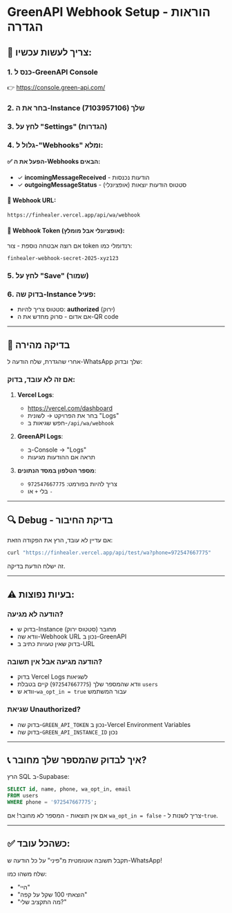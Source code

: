 # GreenAPI Webhook Setup - הוראות הגדרה

## 🔧 צריך לעשות עכשיו:

### 1. כנס ל-GreenAPI Console
👉 https://console.green-api.com/

### 2. בחר את ה-Instance שלך (7103957106)

### 3. לחץ על "Settings" (הגדרות)

### 4. גלול ל-"Webhooks" ומלא:

#### ✅ הפעל את ה-Webhooks הבאים:
- ✓ **incomingMessageReceived** - הודעות נכנסות
- ✓ **outgoingMessageStatus** - סטטוס הודעות יוצאות (אופציונלי)

#### 📝 Webhook URL:
```
https://finhealer.vercel.app/api/wa/webhook
```

#### 🔑 Webhook Token (אופציונלי אבל מומלץ):
אם רוצה אבטחה נוספת - צור token רנדומלי כמו:
```
finhealer-webhook-secret-2025-xyz123
```

### 5. לחץ על "Save" (שמור)

### 6. בדוק שה-Instance פעיל:
- סטטוס צריך להיות: **authorized** (ירוק)
- אם אדום - סרוק מחדש את ה-QR code

---

## 🧪 בדיקה מהירה

אחרי שהגדרת, שלח הודעה ל-WhatsApp שלך ובדוק:

### אם זה לא עובד, בדוק:

1. **Vercel Logs**:
   - https://vercel.com/dashboard
   - בחר את הפרויקט → לשונית "Logs"
   - חפש שגיאות ב-`/api/wa/webhook`

2. **GreenAPI Logs**:
   - ב-Console → "Logs"
   - תראה אם ההודעות מגיעות

3. **מספר הטלפון במסד הנתונים**:
   - צריך להיות בפורמט: `972547667775`
   - בלי `+` או `-`

---

## 🔍 Debug - בדיקת החיבור

אם עדיין לא עובד, הרץ את הפקודה הזאת:

```bash
curl "https://finhealer.vercel.app/api/test/wa?phone=972547667775"
```

זה ישלח הודעת בדיקה.

---

## ⚠️ בעיות נפוצות:

### הודעה לא מגיעה?
- בדוק ש-Instance מחובר (סטטוס ירוק)
- וודא שה-Webhook URL נכון ב-GreenAPI
- בדוק שאין טעויות כתיב ב-URL

### הודעה מגיעה אבל אין תשובה?
- בדוק Vercel Logs לשגיאות
- וודא שהמספר שלך (`972547667775`) קיים בטבלת `users`
- וודא ש-`wa_opt_in = true` עבור המשתמש

### שגיאת Unauthorized?
- בדוק שה-`GREEN_API_TOKEN` נכון ב-Vercel Environment Variables
- בדוק שה-`GREEN_API_INSTANCE_ID` נכון

---

## 📞 איך לבדוק שהמספר שלך מחובר?

הרץ SQL ב-Supabase:

```sql
SELECT id, name, phone, wa_opt_in, email
FROM users
WHERE phone = '972547667775';
```

אם אין תוצאות - המספר לא מחובר!
אם `wa_opt_in = false` - צריך לשנות ל-`true`.

---

## ✅ כשהכל עובד:

תקבל תשובה אוטומטית מ"פיני" על כל הודעה ש-WhatsApp!

שלח משהו כמו:
- "היי"
- "הוצאתי 100 שקל על קפה"
- "מה התקציב שלי?"

